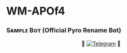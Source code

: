 # WM-APOf4
### Sᴀᴍᴩʟᴇ Bᴏᴛ (Official Pyro Rename Bot)

<p align="center">
🤖 <a href="https://t.me/Pyro_Rename_Bot"><img title="Telegram" src="https://img.shields.io/static/v1?label=WaterMark_AstroPeliculas_final&message=BOT&color=green"></a> 🤖
</p>
